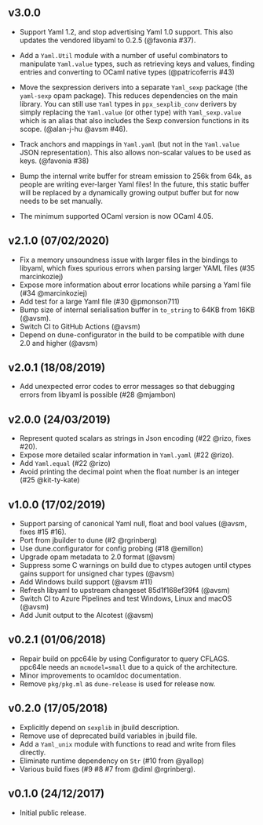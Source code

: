 ## v3.0.0

* Support Yaml 1.2, and stop advertising Yaml 1.0 support.
  This also updates the vendored libyaml to 0.2.5 (@favonia #37).

* Add a `Yaml.Util` module with a number of useful combinators
  to manipulate `Yaml.value` types, such as retrieving keys and
  values, finding entries and converting to OCaml native
  types (@patricoferris #43)

* Move the sexpression derivers into a separate `Yaml_sexp`
  package (the `yaml-sexp` opam package). This reduces dependencies
  on the main library.  You can still use `Yaml` types in
  `ppx_sexplib_conv` derivers by simply replacing the 
  `Yaml.value` (or other type) with `Yaml_sexp.value` which is
  an alias that also includes the Sexp conversion functions in
  its scope. (@alan-j-hu @avsm #46).

* Track anchors and mappings in `Yaml.yaml` (but not in the
  `Yaml.value` JSON representation). This also allows non-scalar
   values to be used as keys. (@favonia #38)

* Bump the internal write buffer for stream emission to
  256k from 64k, as people are writing ever-larger Yaml
  files! In the future, this static buffer will be replaced
  by a dynamically growing output buffer but for now needs
  to be set manually.

* The minimum supported OCaml version is now OCaml 4.05.

## v2.1.0 (07/02/2020)

* Fix a memory unsoundness issue with larger files in the
  bindings to libyaml, which fixes spurious errors when parsing
  larger YAML files (#35 marcinkoziej)
* Expose more information about error locations while parsing
  a Yaml file (#34 @marcinkoziej)
* Add test for a large Yaml file (#30 @pmonson711)
* Bump size of internal serialisation buffer in `to_string`
  to 64KB from 16KB (@avsm).
* Switch CI to GitHub Actions (@avsm)
* Depend on dune-configurator in the build to be compatible
  with dune 2.0 and higher (@avsm)

## v2.0.1 (18/08/2019)

* Add unexpected error codes to error messages so that
  debugging errors from libyaml is possible (#28 @mjambon)

## v2.0.0 (24/03/2019)

* Represent quoted scalars as strings in Json encoding (#22 @rizo, fixes #20).
* Expose more detailed scalar information in `Yaml.yaml` (#22 @rizo).
* Add `Yaml.equal` (#22 @rizo)
* Avoid printing the decimal point when the float number is an
  integer (#25 @kit-ty-kate)

## v1.0.0 (17/02/2019)
* Support parsing of canonical Yaml null, float and bool
  values (@avsm, fixes #15 #16).
* Port from jbuilder to dune (#2 @rgrinberg)
* Use dune.configurator for config probing (#18 @emillon)
* Upgrade opam metadata to 2.0 format (@avsm)
* Suppress some C warnings on build due to ctypes autogen
  until ctypes gains support for unsigned char types (@avsm)
* Add Windows build support (@avsm #11)
* Refresh libyaml to upstream changeset 85d1f168ef39f4 (@avsm)
* Switch CI to Azure Pipelines and test Windows, Linux and
  macOS (@avsm)
* Add Junit output to the Alcotest (@avsm)

## v0.2.1 (01/06/2018)

* Repair build on ppc64le by using Configurator to query CFLAGS.
  ppc64le needs an `mcmodel=small` due to a quick of the architecture.
* Minor improvements to ocamldoc documentation.
* Remove `pkg/pkg.ml` as `dune-release` is used for release now.

## v0.2.0 (17/05/2018)

* Explicitly depend on `sexplib` in jbuild description.
* Remove use of deprecated build variables in jbuild file.
* Add a `Yaml_unix` module with functions to read and write
  from files directly.
* Eliminate runtime dependency on `Str` (#10 from @yallop)
* Various build fixes (#9 #8 #7 from @diml @rgrinberg).

## v0.1.0 (24/12/2017)

* Initial public release.
